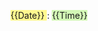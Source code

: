 <span style="background:#fff88f">{{Date}} </span>: <span style="background:#d3f8b6">{{Time}}</span>

